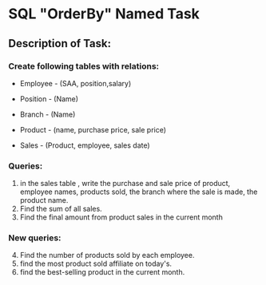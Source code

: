 # SQL "OrderBy" Named Task

## Description of Task:

### Create following tables with relations:

- Employee - (SAA, position,salary)

 - Position - (Name)

- Branch - (Name)

- Product - (name, purchase price, sale price)

- Sales - (Product, employee, sales date)

### Queries:

1) in the sales table , write the purchase and sale price of product, employee names, products sold, the branch where the sale is made, the product name.
2) Find the sum of all sales.
3) Find the final amount from product sales in the current month

### New queries:

4) Find the number of products sold by each employee.
5) find the most product sold affiliate on today's.
6) find the best-selling product in the current month.
